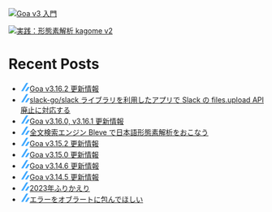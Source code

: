 [![Goa v3 入門](https://user-images.githubusercontent.com/4232165/99132515-db697b00-2659-11eb-8dae-05b549bcba90.png)](https://zenn.dev/ikawaha/books/goa-design-v3)

[![実践：形態素解析 kagome v2](https://user-images.githubusercontent.com/4232165/102152682-e281e400-3eb8-11eb-91f7-13e08a8977d9.png)](https://zenn.dev/ikawaha/books/kagome-v2-japanese-tokenizer)

# Recent Posts

<!--[START github.com/ikawaha/feedsnippet]--><!--[2024-06-16T00:21:02Z]-->
* ![](./icon/zenn.png)[Goa v3.16.2 更新情報](https://zenn.dev/ikawaha/articles/20240615-dafbcafacfe360)
* ![](./icon/zenn.png)[slack-go/slack ライブラリを利用したアプリで Slack の files.upload API 廃止に対応する](https://zenn.dev/ikawaha/articles/20240505-842774e0b280d4)
* ![](./icon/zenn.png)[Goa v3.16.0, v3.16.1 更新情報](https://zenn.dev/ikawaha/articles/20240420-b13099daf18119)
* ![](./icon/zenn.png)[全文検索エンジン Bleve で日本語形態素解析をおこなう](https://zenn.dev/ikawaha/articles/20240324-5f5a051ee203c7)
* ![](./icon/zenn.png)[Goa v3.15.2 更新情報](https://zenn.dev/ikawaha/articles/20240320-645fa2a0cd0cc1)
* ![](./icon/zenn.png)[Goa v3.15.0 更新情報](https://zenn.dev/ikawaha/articles/20240309-ee293c9b8b3f3d)
* ![](./icon/zenn.png)[Goa v3.14.6 更新情報](https://zenn.dev/ikawaha/articles/20240120-9daef154b1b8ce)
* ![](./icon/zenn.png)[Goa v3.14.5 更新情報](https://zenn.dev/ikawaha/articles/20240113-4d1975d1851484)
* ![](./icon/zenn.png)[2023年ふりかえり](https://zenn.dev/ikawaha/articles/20231231-e271986a9944c3)
* ![](./icon/zenn.png)[エラーをオブラートに包んでほしい](https://zenn.dev/ikawaha/articles/20231230-6b26c7fe78ba4f)
<!--[END github.com/ikawaha/feedsnippet]-->

